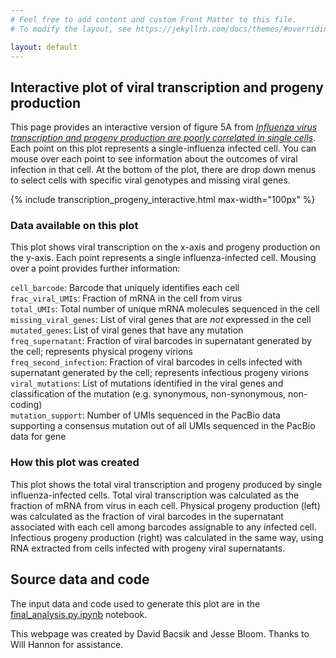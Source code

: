 ```yaml
---
# Feel free to add content and custom Front Matter to this file.
# To modify the layout, see https://jekyllrb.com/docs/themes/#overriding-theme-defaults

layout: default
---
```

## Interactive plot of viral transcription and progeny production
This page provides an interactive version of figure 5A from [*Influenza virus transcription and progeny production are poorly correlated in single cells*](https://www.biorxiv.org/content/10.1101/2022.08.30.505828v1). Each point on this plot represents a single-influenza infected cell. You can mouse over each point to see information about the outcomes of viral infection in that cell. At the bottom of the plot, there are drop down menus to select cells with specific viral genotypes and missing viral genes.

{% include transcription_progeny_interactive.html max-width="100px" %}
<br>

### Data available on this plot
This plot shows viral transcription on the x-axis and progeny production on the y-axis. Each point represents a single influenza-infected cell. Mousing over a point provides further information:  

`cell_barcode`: Barcode that uniquely identifies each cell  
`frac_viral_UMIs`: Fraction of mRNA in the cell from virus  
`total_UMIs`: Total number of unique mRNA molecules sequenced in the cell  
`missing_viral_genes`: List of viral genes that are *not* expressed in the cell  
`mutated_genes`: List of viral genes that have any mutation  
`freq_supernatant`: Fraction of viral barcodes in supernatant generated by the cell; represents physical progeny virions  
`freq_second_infection`:  Fraction of viral barcodes in cells infected with supernatant generated by the cell; represents infectious progeny virions  
`viral_mutations`: List of mutations identified in the viral genes and classification of the mutation (e.g. synonymous, non-synonymous, non-coding)  
`mutation_support`: Number of UMIs sequenced in the PacBio data supporting a consensus mutation out of all UMIs sequenced in the PacBio data for gene  

### How this plot was created
This plot shows the total viral transcription and progeny produced by single influenza-infected cells. Total viral transcription was calculated as the fraction of mRNA from virus in each cell. Physical progeny production (left) was calculated as the fraction of viral barcodes in the supernatant associated with each cell among barcodes assignable to any infected cell. Infectious progeny production (right) was calculated in the same way, using RNA extracted from cells infected with progeny viral supernatants.

## Source data and code
The input data and code used to generate this plot are in the [final_analysis.py.ipynb](https://github.com/jbloomlab/barcoded_flu_pdmH1N1/blob/main/final_analysis.py.ipynb) notebook.

This webpage was created by David Bacsik and Jesse Bloom. Thanks to Will Hannon for assistance.
